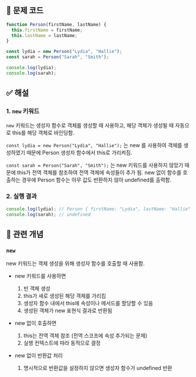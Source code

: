 ## 🔎 문제 코드

```js
function Person(firstName, lastName) {
  this.firstName = firstName;
  this.lastName = lastName;
}

const lydia = new Person("Lydia", "Hallie");
const sarah = Person("Sarah", "Smith");

console.log(lydia);
console.log(sarah);
```

## ✅ 해설

### 1. `new` 키워드

`new` 키워드는 생성자 함수로 객체를 생성할 때 사용하고, 해당 객체가 생성될 때 자동으로 this를 해당 객체로 바인딩함.

`const lydia = new Person("Lydia", "Hallie");` 는 new 를 사용하여 객체를 생성하였기 때문에 Person 생성자 함수에서 this로 가리켜짐.

`const sarah = Person("Sarah", "Smith");` 는 new 키워드를 사용하지 않았기 때문에 this가 전역 객체를 참조하여 전역 객체에 속성들이 추가 됨. new 없이 함수를 호출하는 경우에 Person 함수는 아무 값도 반환하지 않아 undefined를 출력함.

### 2. 실행 결과

```js
console.log(lydia); // Person { firstName: "Lydia", lastName: "Hallie" }
console.log(sarah); // undefined
```

## 🧠 관련 개념

### `new`

new 키워드는 객체 생성을 위해 생성자 함수를 호출할 때 사용함.

- new 키워드를 사용하면

  1. 빈 객체 생성
  2. this가 새로 생성된 해당 객체를 가리킴
  3. 생성자 함수 내에서 this에 속성이나 메서드를 할당할 수 있음
  4. 생성된 객체가 new 표현식 결과로 반환됨

- new 없이 호출하면

  1. this는 전역 객체 참조 (전역 스코프에 속성 추가되는 문제)
  2. 실행 컨텍스트에 따라 동적으로 결정

- new 없이 반환값 처리
  1. 명시적으로 반환값을 설정하지 않으면 생성자 함수가 undefined 반환
